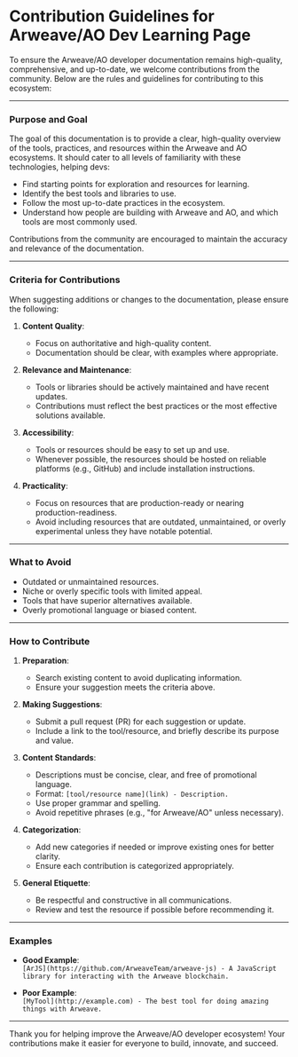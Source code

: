 # Contribution Guidelines for Arweave/AO Dev Learning Page

To ensure the Arweave/AO developer documentation remains high-quality, comprehensive, and up-to-date, we welcome contributions from the community. Below are the rules and guidelines for contributing to this ecosystem:

---

### **Purpose and Goal**
The goal of this documentation is to provide a clear, high-quality overview of the tools, practices, and resources within the Arweave and AO ecosystems. It should cater to all levels of familiarity with these technologies, helping devs:

- Find starting points for exploration and resources for learning.
- Identify the best tools and libraries to use.
- Follow the most up-to-date practices in the ecosystem.
- Understand how people are building with Arweave and AO, and which tools are most commonly used.

Contributions from the community are encouraged to maintain the accuracy and relevance of the documentation.

---

### **Criteria for Contributions**
When suggesting additions or changes to the documentation, please ensure the following:

1. **Content Quality**:
   - Focus on authoritative and high-quality content.
   - Documentation should be clear, with examples where appropriate.

2. **Relevance and Maintenance**:
   - Tools or libraries should be actively maintained and have recent updates.
   - Contributions must reflect the best practices or the most effective solutions available.

3. **Accessibility**:
   - Tools or resources should be easy to set up and use.
   - Whenever possible, the resources should be hosted on reliable platforms (e.g., GitHub) and include installation instructions.

4. **Practicality**:
   - Focus on resources that are production-ready or nearing production-readiness.
   - Avoid including resources that are outdated, unmaintained, or overly experimental unless they have notable potential.

---

### **What to Avoid**
- Outdated or unmaintained resources.
- Niche or overly specific tools with limited appeal.
- Tools that have superior alternatives available.
- Overly promotional language or biased content.

---

### **How to Contribute**
1. **Preparation**:
   - Search existing content to avoid duplicating information.
   - Ensure your suggestion meets the criteria above.

2. **Making Suggestions**:
   - Submit a pull request (PR) for each suggestion or update.
   - Include a link to the tool/resource, and briefly describe its purpose and value.

3. **Content Standards**:
   - Descriptions must be concise, clear, and free of promotional language.
   - Format: `[tool/resource name](link) - Description.`
   - Use proper grammar and spelling.
   - Avoid repetitive phrases (e.g., "for Arweave/AO" unless necessary).

4. **Categorization**:
   - Add new categories if needed or improve existing ones for better clarity.
   - Ensure each contribution is categorized appropriately.

5. **General Etiquette**:
   - Be respectful and constructive in all communications.
   - Review and test the resource if possible before recommending it.

---

### **Examples**
- **Good Example**:  
  `[ArJS](https://github.com/ArweaveTeam/arweave-js) - A JavaScript library for interacting with the Arweave blockchain.`

- **Poor Example**:  
  `[MyTool](http://example.com) - The best tool for doing amazing things with Arweave.`

---

Thank you for helping improve the Arweave/AO developer ecosystem! Your contributions make it easier for everyone to build, innovate, and succeed.
